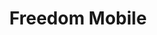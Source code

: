 ---
title: "Freedom Mobile"
url: /toronto/freedom-mobile-bloor-street-west-3/
shop: mobile phone
---